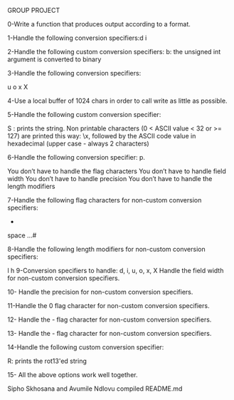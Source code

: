 GROUP PROJECT

0-Write a function that produces output according to a format.

1-Handle the following conversion specifiers:d
  i

2-Handle the following custom conversion specifiers:
b: the unsigned int argument is converted to binary

3-Handle the following conversion specifiers:

u
o
x
X

4-Use a local buffer of 1024 chars in order to call write as little as possible.

5-Handle the following custom conversion specifier:

S : prints the string.
Non printable characters (0 < ASCII value < 32 or >= 127) are printed this way: \x, followed by the ASCII code value in hexadecimal (upper case - always 2 characters)


6-Handle the following conversion specifier: p.

You don’t have to handle the flag characters
You don’t have to handle field width
You don’t have to handle precision
You don’t have to handle the length modifiers

7-Handle the following flag characters for non-custom conversion specifiers:

+
space
...#

8-Handle the following length modifiers for non-custom conversion specifiers:

l
h
9-Conversion specifiers to handle: d, i, u, o, x, X
Handle the field width for non-custom conversion specifiers.

10- Handle the precision for non-custom conversion specifiers.

11-Handle the 0 flag character for non-custom conversion specifiers.

12- Handle the - flag character for non-custom conversion specifiers.

13- Handle the - flag character for non-custom conversion specifiers.

14-Handle the following custom conversion specifier:

R: prints the rot13'ed string

15- All the above options work well together.

Sipho Skhosana and Avumile Ndlovu compiled README.md
